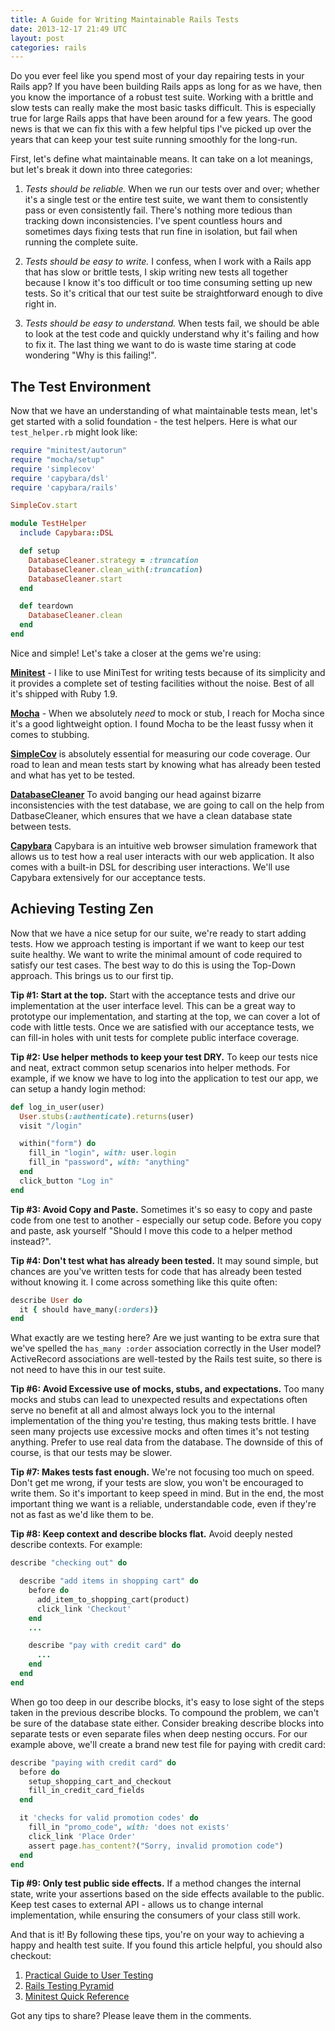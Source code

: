 ```yaml
---
title: A Guide for Writing Maintainable Rails Tests
date: 2013-12-17 21:49 UTC
layout: post
categories: rails
---
```


Do you ever feel like you spend most of your day repairing tests in your Rails
app? If you have been building Rails apps as long for as we have, then you know
the importance of a robust test suite. Working with a brittle and slow tests can
really make the most basic tasks difficult. This is especially true for large
Rails apps that have been around for a few years. <!--more-->The good news is that we can
fix this with a few helpful tips I've picked up over the years that can keep
your test suite running smoothly for the long-run.

First, let's define what maintainable means. It can take on a lot meanings, but
let's break it down into three categories:

1. *Tests should be reliable.* When we run our tests over and over; whether it's
   a single test or the entire test suite, we want them to consistently pass or
   even consistently fail. There's nothing more tedious than tracking down
   inconsistencies. I've spent countless hours and sometimes days fixing tests
   that run fine in isolation, but fail when running the complete suite.

2. *Tests should be easy to write.* I confess, when I work with a Rails app that
   has slow or brittle tests, I skip writing new tests all together because I know
   it's too difficult or too time consuming setting up new tests. So it's
   critical that our test suite be straightforward enough to dive right in.

3. *Tests should be easy to understand.* When tests fail, we should be able to
   look at the test code and quickly understand why it's failing and how to
   fix it. The last thing we want to do is waste time staring at code wondering
   "Why is this failing!".

## The Test Environment

Now that we have an understanding of what maintainable tests mean, let's get
started with a solid foundation - the test helpers. Here is what our
`test_helper.rb` might look like:

~~~ ruby
require "minitest/autorun"
require "mocha/setup"
require 'simplecov'
require 'capybara/dsl'
require 'capybara/rails'

SimpleCov.start

module TestHelper
  include Capybara::DSL

  def setup
    DatabaseCleaner.strategy = :truncation
    DatabaseCleaner.clean_with(:truncation)
    DatabaseCleaner.start
  end

  def teardown
    DatabaseCleaner.clean
  end
end
~~~

Nice and simple! Let's take a closer at the gems we're using:

**[Minitest](https://github.com/seattlerb/minitest)** - I like to use MiniTest for
writing tests because of its simplicity and it provides a complete set of
testing facilities without the noise. Best of all it's shipped with Ruby 1.9.

**[Mocha](http://gofreerange.com/mocha/docs/)** - When we absolutely _need_ to
mock or stub, I reach for Mocha since it's a good lightweight option. I found
Mocha to be the least fussy when it comes to stubbing.

**[SimpleCov](https://github.com/colszowka/simplecov)** is absolutely essential
  for measuring our code coverage. Our road to lean and mean tests start by
  knowing what has already been tested and what has yet to be tested.

**[DatabaseCleaner](https://github.com/bmabey/database_cleaner)** To avoid
banging our head against bizarre inconsistencies with the test database, we are
going to call on the help from DatbaseCleaner, which ensures that we have a clean database
state between tests.

**[Capybara](http://jnicklas.github.io/capybara)** Capybara is an intuitive web browser
simulation framework that allows us to test how a real user interacts with our web application. It
also comes with a built-in DSL for describing user interactions. We'll use
Capybara extensively for our acceptance tests.

## Achieving Testing Zen

Now that we have a nice setup for our suite, we're ready to start adding
tests. How we approach testing is important if we want to keep our test suite
healthy. We want to write the minimal amount of code required to satisfy our
test cases. The best way to do this is using the Top-Down approach. This brings
us to our first tip.

**Tip #1: Start at the top.** Start with the acceptance tests and drive our
  implementation at the user interface level. This can be a great way to
  prototype our implementation, and starting at the top, we can cover a lot of
  code with little tests. Once we are satisfied with our acceptance tests, we
  can fill-in holes with unit tests for complete public interface coverage.

**Tip #2: Use helper methods to keep your test DRY.** To keep our tests nice and
   neat, extract common setup scenarios into helper methods. For example, if we
   know we have to log into the application to test our app, we can setup a
   handy login method:

~~~ruby
def log_in_user(user)
  User.stubs(:authenticate).returns(user)
  visit "/login"

  within("form") do
    fill_in "login", with: user.login
    fill_in "password", with: "anything"
  end
  click_button "Log in"
end
~~~

**Tip #3: Avoid Copy and Paste.** Sometimes it's so easy to copy and paste code
   from one test to another - especially our setup code. Before you copy and paste,
   ask yourself "Should I move this code to a helper method instead?".

**Tip #4: Don't test what has already been tested.** It may sound simple, but
chances are you've written tests for code that has already been tested without
knowing it. I come across something like this quite often:

~~~ruby
describe User do
  it { should have_many(:orders)}
end
~~~

What exactly are we testing here? Are we just wanting to be extra sure that
we've spelled the `has_many :order` association correctly in the User
model? ActiveRecord associations are well-tested by the Rails test suite, so
there is not need to have this in our test suite.

**Tip #6: Avoid Excessive use of mocks, stubs, and expectations.** Too many
   mocks and stubs can lead to unexpected results and expectations often serve
   no benefit at all and almost always lock you to the internal implementation
   of the thing you're testing, thus making tests brittle. I have seen many
   projects use excessive mocks and often times it's not testing
   anything. Prefer to use real data from the database. The downside of this of
   course, is that our tests may be slower.

**Tip #7: Makes tests fast enough.** We're not focusing too much on speed. Don't get
me wrong, if your tests are slow, you won't be encouraged to write them. So it's
important to keep speed in mind. But in the end, the most important thing we
want is a reliable, understandable code, even if they're not as fast as we'd like
them to be.

**Tip #8: Keep context and describe blocks flat.** Avoid deeply nested describe
   contexts. For example:

~~~ruby
describe "checking out" do

  describe "add items in shopping cart" do
    before do
      add_item_to_shopping_cart(product)
      click_link 'Checkout'
    end
    ...

    describe "pay with credit card" do
      ...
    end
  end
end
~~~

When go too deep in our describe blocks, it's easy to lose sight of the steps
taken in the previous describe blocks. To compound the problem, we can't be sure
of the database state either. Consider breaking describe blocks into separate
tests or even separate files when deep nesting occurs. For our example above,
we'll create a brand new test file for paying with credit card:

~~~ruby
describe "paying with credit card" do
  before do
    setup_shopping_cart_and_checkout
    fill_in_credit_card_fields
  end

  it 'checks for valid promotion codes' do
    fill_in "promo_code", with: 'does not exists'
    click_link 'Place Order'
    assert page.has_content?("Sorry, invalid promotion code")
  end
end
~~~

**Tip #9: Only test public side effects.** If a method changes the internal state, write
  your assertions based on the side effects available to the public. Keep test
  cases to external API - allows us to change internal implementation, while
  ensuring the consumers of your class still work.

And that is it! By following these tips, you're on your way to achieving a happy
and health test suite. If you found this article helpful, you should also
checkout:

1. [Practical Guide to User Testing](http://robots.thoughtbot.com/practical-guide-to-user-testing/)
2. [Rails Testing Pyramid](http://blog.codeclimate.com/blog/2013/10/09/rails-testing-pyramid/)
3. [Minitest Quick Reference](http://mattsears.com/articles/2011/12/10/minitest-quick-reference)

Got any tips to share? Please leave them in the comments.

